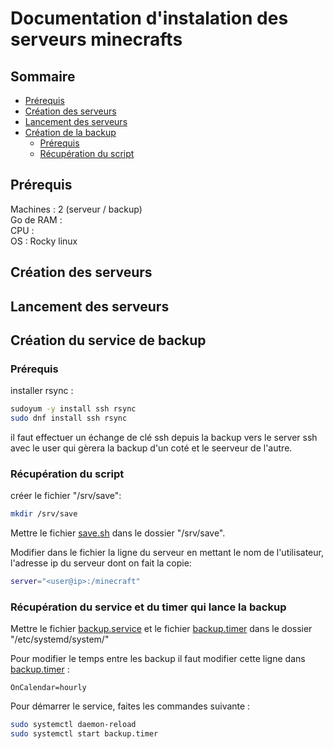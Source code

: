 # Documentation d'instalation des serveurs minecrafts

## Sommaire

- [Prérequis](#p0)
- [Création des serveurs](#p1)
- [Lancement des serveurs](#p2)
- [Création de la backup](#p3) 
    - [Prérequis](#p3.1)
    - [Récupération du script](#p3.2)

## Prérequis <a name="p0"></a>

Machines : 2 (serveur / backup)  
Go de RAM :  
CPU :  
OS : Rocky linux  

## Création des serveurs <a name="p1"></a>

## Lancement des serveurs <a name="p2"></a>

## Création du service de backup <a name="p3"></a>

### Prérequis <a name="p3.1"></a>

installer rsync :
```bash
sudoyum -y install ssh rsync
sudo dnf install ssh rsync
```
il faut effectuer un échange de clé ssh depuis la backup vers le server ssh avec le user qui gèrera la backup d'un coté et le seerveur de l'autre.

### Récupération du script <a name="p3.2"></a>

créer le fichier "/srv/save":
```bash
mkdir /srv/save
```

Mettre le fichier [save.sh](./backup/save.sh) dans le dossier "/srv/save".

Modifier dans le fichier la ligne du serveur en mettant le nom de l'utilisateur, l'adresse ip du serveur dont on fait la copie:
```bash
server="<user@ip>:/minecraft"
```

### Récupération du service et du timer qui lance la backup <a name="p3.3"></a>

Mettre le fichier [backup.service](./backup/backup.service) et le fichier [backup.timer](./backup/backup.timer) dans le dossier "/etc/systemd/system/"

Pour modifier le temps entre les backup il faut modifier cette ligne dans [backup.timer](./backup/backup.timer) :
```
OnCalendar=hourly
```

Pour démarrer le service, faites les commandes suivante :
```bash
sudo systemctl daemon-reload
sudo systemctl start backup.timer
```




